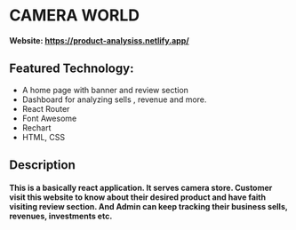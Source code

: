 # CAMERA WORLD

#### Website: https://product-analysiss.netlify.app/

## Featured Technology:

- A home page with banner and review section
- Dashboard for analyzing sells , revenue and more.
- React Router
- Font Awesome
- Rechart
- HTML, CSS

## Description

#### This is a basically react application. It serves camera store. Customer visit this website to know about their desired product and have faith visiting review section. And Admin can keep tracking their business sells, revenues, investments etc.
